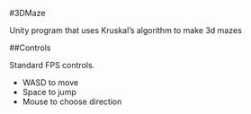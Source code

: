 #3DMaze

Unity program that uses Kruskal’s algorithm to make 3d mazes

##Controls

Standard FPS controls.
* WASD to move
* Space to jump
* Mouse to choose direction
